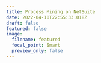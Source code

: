```yaml
---
title: Process Mining on NetSuite
date: 2022-04-10T22:55:33.018Z
draft: false
featured: false
image:
  filename: featured
  focal_point: Smart
  preview_only: false
---
```

